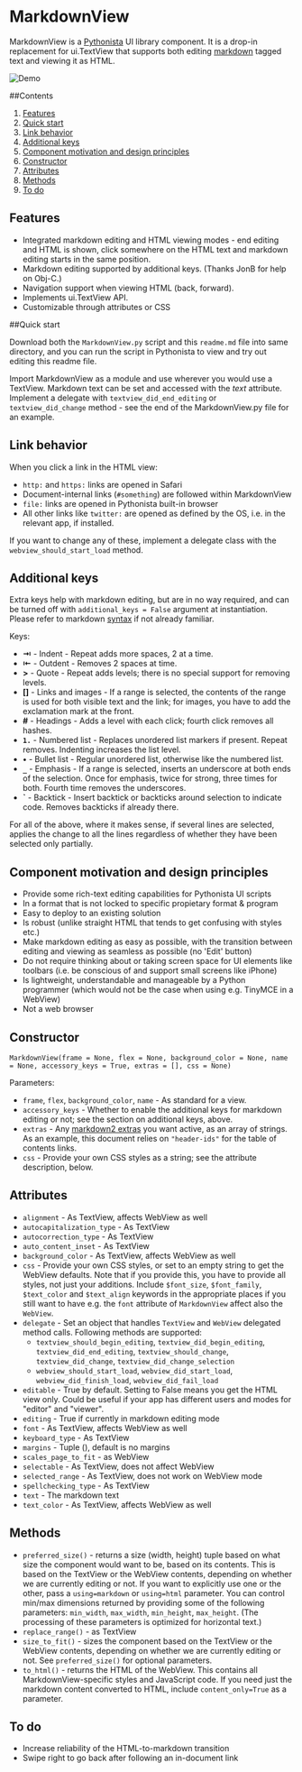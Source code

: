 # MarkdownView

MarkdownView is a [Pythonista](http://omz-software.com/pythonista/) UI library component. It is a drop-in replacement for ui.TextView that supports both editing [markdown](https://daringfireball.net/projects/markdown/) tagged text and viewing it as HTML.

![Demo](https://espq1q.by3301.livefilestore.com/y3mRxyyKwIANcZia4VSQ5SBJfFFlZsCb-qoReBY49SXjkdYFjhlRCI6btZ7dWxlqBwHMDM9oFqD34rj9Q1rzhgqqPraNV0jji0XjxN4ee2-md8CHmcqkjVsQ1Z-eohQNQ6LD5hNJSztGKmOcUKTWdwzWwYpTwG6sa5GAPMLQLGBn4Y/20151222_081323000_iOS.gif?psid=1)

##Contents
 
1. [Features](#features)
1. [Quick start](#quick-start)
1. [Link behavior](#link-behavior)
1. [Additional keys](#additional-keys)
1. [Component motivation and design principles](#component-motivation-and-design-principles)
1. [Constructor](#constructor)
1. [Attributes](#attributes)
1. [Methods](#methods)
1. [To do](#to-do)

## Features

* Integrated markdown editing and HTML viewing modes - end editing and HTML is shown, click somewhere on the HTML text and markdown editing starts in the same position.
* Markdown editing supported by additional keys. (Thanks JonB for help on Obj-C.)
* Navigation support when viewing HTML (back, forward).
* Implements ui.TextView API.
* Customizable through attributes or CSS

##Quick start

Download both the `MarkdownView.py` script and this `readme.md` file into same directory, and you can run the script in Pythonista to view and try out editing this readme file.

Import MarkdownView as a module and use wherever you would use a TextView. Markdown text can be set and accessed with the _text_ attribute. Implement a delegate with `textview_did_end_editing` or  `textview_did_change` method - see the end of the MarkdownView.py file for an example. 

## Link behavior

When you click a link in the HTML view:

* `http:` and `https:` links are opened in Safari
* Document-internal links (`#something`) are followed within MarkdownView
* `file:` links are opened in Pythonista built-in browser
* All other links like `twitter:` are opened as defined by the OS, i.e. in the relevant app, if installed.

If you want to change any of these, implement a delegate class with the `webview_should_start_load` method.

## Additional keys

Extra keys help with markdown editing, but are in no way required, and can be turned off with `additional_keys = False` argument at instantiation. Please refer to markdown [syntax](https://daringfireball.net/projects/markdown/syntax) if not already familiar.

Keys:

* __&#8677;__ - Indent - Repeat adds more spaces, 2 at a time.
* __&#8676;__ - Outdent - Removes 2 spaces at time.
* __>__ - Quote - Repeat adds levels; there is no special support for removing levels.
* __[]__ - Links and images - If a range is selected, the contents of the range is used for both visible text and the link; for images, you have to add the exclamation mark at the front.
* __#__ - Headings - Adds a level with each click; fourth click removes all hashes.
* __`1.`__ - Numbered list - Replaces unordered list markers if present. Repeat removes. Indenting increases the list level.
* __•__ - Bullet list - Regular unordered list, otherwise like the numbered list.
* __`_`__ - Emphasis - If a range is selected, inserts an underscore at both ends of the selection. Once for emphasis, twice for strong, three times for both. Fourth time removes the underscores.
* __`__ - Backtick - Insert backtick or backticks around selection to indicate code. Removes backticks if already there.

For all of the above, where it makes sense, if several lines are selected, applies the change to all the lines regardless of whether they have been selected only partially.

## Component motivation and design principles

* Provide some rich-text editing capabilities for Pythonista UI scripts
* In a format that is not locked to specific propietary format & program
* Easy to deploy to an existing solution
* Is robust (unlike straight HTML that tends to get confusing with styles etc.)
* Make markdown editing as easy as possible, with the transition between editing and viewing as seamless as possible (no 'Edit' button)
* Do not require thinking about or taking screen space for UI elements like toolbars (i.e. be conscious of and support small screens like iPhone)
* Is lightweight, understandable and manageable by a Python programmer (which would not be the case when using e.g. TinyMCE in a WebView)
* Not a web browser

## Constructor

`MarkdownView(frame = None, flex = None, background_color = None, name = None, accessory_keys = True, extras = [], css = None)`

Parameters:

* `frame`, `flex`, `background_color`, `name` - As standard for a view.
* `accessory_keys` - Whether to enable the additional keys for markdown editing or not; see the section on additional keys, above.
* `extras` - Any [markdown2 extras](https://github.com/trentm/python-markdown2/wiki/Extras) you want active, as an array of strings. As an example, this document relies on `"header-ids"` for the table of contents links.
* `css` - Provide your own CSS styles as a string; see the attribute description, below.

## Attributes

* `alignment` - As TextView, affects WebView as well
* `autocapitalization_type` - As TextView
* `autocorrection_type` - As TextView
* `auto_content_inset` - As TextView
* `background_color` - As TextView, affects WebView as well
* `css` - Provide your own CSS styles, or set to an empty string to get the WebView defaults. Note that if you provide this, you have to provide all styles, not just your additions. Include `$font_size`, `$font_family`, `$text_color` and `$text_align` keywords in the appropriate places if you still want to have e.g. the `font` attribute of `MarkdownView` affect also the `WebView`.
* `delegate` - Set an object that handles `TextView` and `WebView` delegated method calls. Following methods are supported:
  * `textview_should_begin_editing`, `textview_did_begin_editing`, `textview_did_end_editing`, `textview_should_change`, `textview_did_change`, `textview_did_change_selection`
  * `webview_should_start_load`, `webview_did_start_load`, `webview_did_finish_load`,  `webview_did_fail_load`
* `editable` - True by default. Setting to False means you get the HTML view only. Could be useful if your app has different users and modes for "editor" and "viewer".
* `editing` - True if currently in markdown editing mode
* `font` - As TextView, affects WebView as well
* `keyboard_type` - As TextView
* `margins` - Tuple (), default is no margins
* `scales_page_to_fit` - as WebView
* `selectable` - As TextView, does not affect WebView
* `selected_range` - As TextView, does not work on WebView mode
* `spellchecking_type` - As TextView
* `text` - The markdown text
* `text_color` - As TextView, affects WebView as well

## Methods

* `preferred_size()` - returns a size (width, height) tuple based on what size the component would want to be, based on its contents. This is based on the TextView or the WebView contents, depending on whether we are currently editing or not. If you want to explicitly use one or the other, pass a `using=markdown` or `using=html` parameter. You can control min/max dimensions returned by providing some of the following parameters: `min_width`, `max_width`, `min_height`, `max_height`. (The processing of these parameters is optimized for horizontal text.)
* `replace_range()` - as TextView
* `size_to_fit()` - sizes the component based on the TextView or the WebView contents, depending on whether we are currently editing or not. See `preferred_size()` for optional parameters.
* `to_html()` - returns the HTML of the WebView. This contains all MarkdownView-specific styles and JavaScript code. If you need just the markdown content converted to HTML, include `content_only=True` as a parameter.

## To do

* Increase reliability of the HTML-to-markdown transition 
* Swipe right to go back after following an in-document link